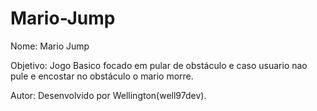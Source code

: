 # Mario-Jump

Nome: Mario Jump

Objetivo: Jogo Basico focado em pular de obstáculo e caso usuario nao pule e encostar no obstáculo o mario morre.

Autor: Desenvolvido por Wellington(well97dev).
